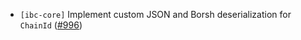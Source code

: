 - `[ibc-core]` Implement custom JSON and Borsh deserialization for `ChainId` ([#996](https://github.com/cosmos/ibc-rs/pull/1013))